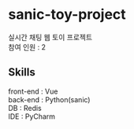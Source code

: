 # sanic-toy-project
실시간 채팅 웹 토이 프로젝트  
참여 인원 : 2 

## Skills
front-end : Vue  
back-end : Python(sanic)  
DB : Redis  
IDE : PyCharm  
